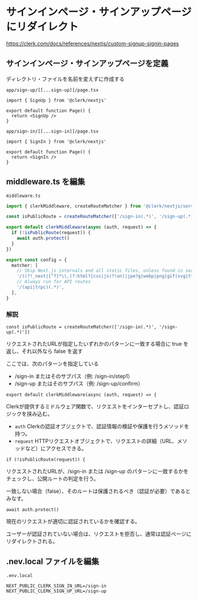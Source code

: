 # サインインページ・サインアップページにリダイレクト

<https://clerk.com/docs/references/nextjs/custom-signup-signin-pages>

## サインインページ・サインアップページを定義

ディレクトリ・ファイルを名前を変えずに作成する

`app/sign-up/[[...sign-up]]/page.tsx`

```tsx
import { SignUp } from '@clerk/nextjs'

export default function Page() {
  return <SignUp />
}
```

`app/sign-in/[[...sign-in]]/page.tsx`

```tsx
import { SignIn } from '@clerk/nextjs'

export default function Page() {
  return <SignIn />
}
```

## middleware.ts を編集

`middleware.ts`

```ts
import { clerkMiddleware, createRouteMatcher } from '@clerk/nextjs/server'

const isPublicRoute = createRouteMatcher(['/sign-in(.*)', '/sign-up(.*)'])

export default clerkMiddleware(async (auth, request) => {
  if (!isPublicRoute(request)) {
    await auth.protect()
  }
})

export const config = {
  matcher: [
    // Skip Next.js internals and all static files, unless found in search params
    '/((?!_next|[^?]*\\.(?:html?|css|js(?!on)|jpe?g|webp|png|gif|svg|ttf|woff2?|ico|csv|docx?|xlsx?|zip|webmanifest)).*)',
    // Always run for API routes
    '/(api|trpc)(.*)',
  ],
}
```

### 解説

```tsx
const isPublicRoute = createRouteMatcher(['/sign-in(.*)', '/sign-up(.*)'])
```

リクエストされたURLが指定したいずれかのパターンに一致する場合に true を返し、それ以外なら false を返す

ここでは、次のパターンを指定している
* /sign-in またはそのサブパス（例: /sign-in/step1）
* /sign-up またはそのサブパス（例: /sign-up/confirm）

```tsx
export default clerkMiddleware(async (auth, request) => {
```

Clerkが提供するミドルウェア関数で、リクエストをインターセプトし、認証ロジックを挟み込む。

* `auth` Clerkの認証オブジェクトで、認証情報の検証や保護を行うメソッドを持つ。
* `request` HTTPリクエストオブジェクトで、リクエストの詳細（URL、メソッドなど）にアクセスできる。

```tsx
if (!isPublicRoute(request)) {
```

リクエストされたURLが、/sign-in または /sign-up のパターンに一致するかをチェックし、公開ルートの判定を行う。

一致しない場合（false）、そのルートは保護されるべき（認証が必要）であるとみなす。

```tsx
await auth.protect()
```

現在のリクエストが適切に認証されているかを確認する。

ユーザーが認証されていない場合は、リクエストを拒否し、通常は認証ページにリダイレクトされる。

## .nev.local ファイルを編集

`.env.local`

```env
NEXT_PUBLIC_CLERK_SIGN_IN_URL=/sign-in
NEXT_PUBLIC_CLERK_SIGN_UP_URL=/sign-up
```